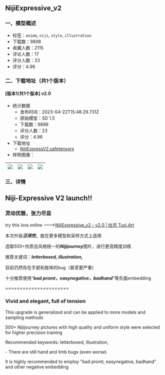 ## NijiExpressive_v2
### 一、模型概述

- 标签：`anime`, `niji`, `style`, `illustration`
- 下载数：9898
- 收藏人数：2115
- 评论人数：17
- 评分人数：23
- 评分：4.96

### 二、下载地址（共1个版本）

#### [版本1/共1个版本] v2.0

- 统计数据
  - 发布时间：2023-04-22T15:48:29.731Z
  - 原始模型：SD 1.5
  - 下载数：9898
  - 评分人数：23
  - 评分：4.96
- 下载地址
  - [NijiExpressV2.safetensors](https://civitai.com/api/download/models/52506)
- 样例图像：

| <img src="https://image.civitai.com/xG1nkqKTMzGDvpLrqFT7WA/071f96a7-5c2e-4482-53f9-d9aaaddade00/width=450/571939.jpeg" /> | <img src="https://image.civitai.com/xG1nkqKTMzGDvpLrqFT7WA/a05acea3-0ca3-426f-8d3c-59aac316ae00/width=450/566002.jpeg" /> | <img src="https://image.civitai.com/xG1nkqKTMzGDvpLrqFT7WA/52a26a95-29cf-41bd-bcf4-0771cbbe6400/width=450/565987.jpeg" /> | <img src="https://image.civitai.com/xG1nkqKTMzGDvpLrqFT7WA/84af3dd4-e8d6-4e9d-ccf6-1b53cecbd400/width=450/565998.jpeg" /> |
| ---- | ---- | ---- | ---- |


### 三、详情
<h2 id="heading-91">Niji-Expressive V2 launch!!</h2><h3 id="heading-92">灵动优雅，张力尽显</h3><p>try this lora online ---&gt;<a target="_blank" rel="ugc" href="https://www.tusi.art/models/601431047919374633">NijiExpressive_v2 - v2.0 | 吐司 </a><a target="_blank" rel="ugc" href="http://Tusi.Art">Tusi.Art</a></p><p>本次升级<strong><em>泛用性</em></strong>，能在更多模型和采样方式上适用</p><p>选取500+优质且风格统一的<strong><em>Nijijourney</em></strong>图片，进行更高精度训练</p><p>推荐关键词：<strong><em>letterboxed, illustration,</em></strong></p><p>目前仍然存在手部和肢体的bug（甚至更严重）</p><p>十分推荐使用“<strong><em>bad promt，easynegative，badhand</em></strong>”等负面embedding</p><p>======================</p><h3 id="heading-93"><strong>Vivid and elegant, full of tension</strong></h3><p>This upgrade is generalized and can be applied to more models and sampling methods</p><p>500+ Nijijourney pictures with high quality and uniform style were selected for higher precision training</p><p>Recommended keywords: letterboxed, illustration,</p><p>- There are still hand and limb bugs (even worse)</p><p>It is highly recommended to employ "bad promt, easynegative, badhand" and other negative embedding</p>